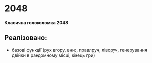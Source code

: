 # 2048

#### Класична головоломка 2048

## Реалізовано:

* базові функції (рух вгору, вниз, правлруч, ліворуч, генерування двійки в рандомному місці, кінець гри)
